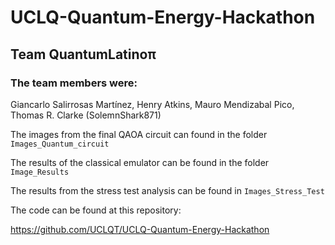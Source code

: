 # UCLQ-Quantum-Energy-Hackathon

## Team QuantumLatinoπ

### Τhe team members were:

Giancarlo Salirrosas Martínez,
Henry Atkins, 
Mauro Mendizabal Pico, 
Thomas R. Clarke (SolemnShark871)


The images from the final QAOA circuit can found in the folder `Images_Quantum_circuit`

The results of the classical emulator can be found in the folder `Image_Results`

The results from the stress test analysis can be found in `Images_Stress_Test`

The code can be found at this repository:

https://github.com/UCLQT/UCLQ-Quantum-Energy-Hackathon


